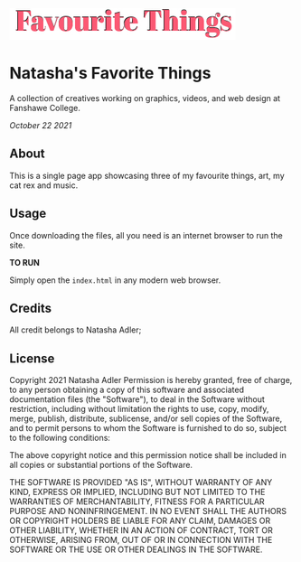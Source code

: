 ![header image](/images/logo.jpg "fav thing title")

# Natasha's Favorite Things
A collection of creatives working on graphics, videos, and web design at Fanshawe College.

*October 22 2021*

## About
This is a single page app showcasing three of my favourite things, art, my cat rex and music. 

## Usage
Once downloading the files, all you need is an internet browser to run the site.

**TO RUN**

Simply open the `index.html` in any modern web browser.

## Credits
All credit belongs to Natasha Adler;

## License

Copyright 2021 Natasha Adler
Permission is hereby granted, free of charge, to any person obtaining a copy of this software and associated documentation files (the "Software"), to deal in the Software without restriction, including without limitation the rights to use, copy, modify, merge, publish, distribute, sublicense, and/or sell copies of the Software, and to permit persons to whom the Software is furnished to do so, subject to the following conditions:

The above copyright notice and this permission notice shall be included in all copies or substantial portions of the Software.

THE SOFTWARE IS PROVIDED "AS IS", WITHOUT WARRANTY OF ANY KIND, EXPRESS OR IMPLIED, INCLUDING BUT NOT LIMITED TO THE WARRANTIES OF MERCHANTABILITY, FITNESS FOR A PARTICULAR PURPOSE AND NONINFRINGEMENT. IN NO EVENT SHALL THE AUTHORS OR COPYRIGHT HOLDERS BE LIABLE FOR ANY CLAIM, DAMAGES OR OTHER LIABILITY, WHETHER IN AN ACTION OF CONTRACT, TORT OR OTHERWISE, ARISING FROM, OUT OF OR IN CONNECTION WITH THE SOFTWARE OR THE USE OR OTHER DEALINGS IN THE SOFTWARE.